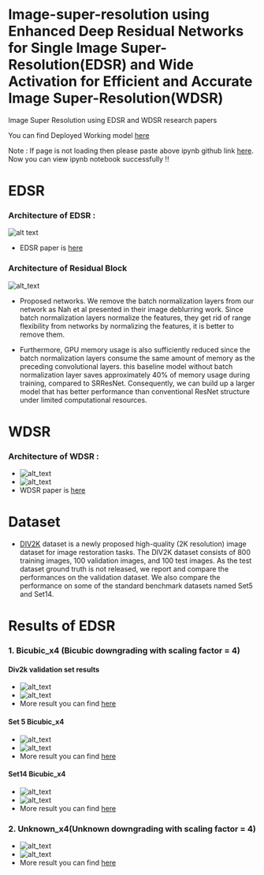 # Image-super-resolution using Enhanced Deep Residual Networks for Single Image Super-Resolution(EDSR) and Wide Activation for Efficient and Accurate Image Super-Resolution(WDSR)

Image Super Resolution using EDSR and WDSR research papers

You can find Deployed Working model [here](http://ec2-54-236-46-15.compute-1.amazonaws.com:8080/)

Note : If page is not loading then please paste above ipynb github link [here](https://nbviewer.jupyter.org/). Now you can view ipynb notebook successfully !!

# EDSR 
### Architecture of EDSR :

![alt text](https://github.com/sumittagadiya/Image-super-resolution/blob/main/Architecture/EDSR.png?raw=true)
* EDSR paper is [here](https://arxiv.org/pdf/1707.02921.pdf)

### Architecture of Residual Block
![alt_text](https://github.com/sumittagadiya/Image-super-resolution/blob/main/Architecture/res_block.png?raw=true)

* Proposed networks. We remove the batch normalization layers from our network as Nah et al presented in their image deblurring work. Since batch normalization layers normalize the features, they get rid of range flexibility from networks by normalizing the features, it is better to remove them.

* Furthermore, GPU memory usage is also sufficiently reduced since the batch normalization layers consume the same amount of memory as the preceding convolutional
layers. this baseline model without batch normalization layer saves approximately 40% of memory usage during training, compared to SRResNet. Consequently, we can
build up a larger model that has better performance than conventional ResNet structure under limited computational resources.

# WDSR
### Architecture of WDSR :
* ![alt_text](https://github.com/sumittagadiya/Image-super-resolution/blob/main/Architecture/WDSR_architecture.png?raw=true)
* ![alt_text](https://github.com/sumittagadiya/Image-super-resolution/blob/main/Architecture/wdsr.png?raw=true)
* WDSR paper is [here](https://arxiv.org/pdf/1808.08718.pdf)

# Dataset
* [DIV2K](https://www.tensorflow.org/datasets/catalog/div2k) dataset is a newly proposed high-quality
(2K resolution) image dataset for image restoration tasks. The DIV2K dataset consists of 800 training images, 100
validation images, and 100 test images. As the test dataset ground truth is not released, we report and compare the performances on the validation dataset. We also compare the performance on some of the standard benchmark datasets named Set5 and  Set14.

# Results of EDSR 
### 1. Bicubic_x4 (Bicubic downgrading with scaling factor = 4)
#### Div2k validation set results
* ![alt_text](https://github.com/sumittagadiya/Image-super-resolution/blob/main/predicted_images/EDSR/bicubic_results/div2k_bicubic_x4/download4.png?raw=true)
* ![alt_text](https://github.com/sumittagadiya/Image-super-resolution/blob/main/predicted_images/EDSR/bicubic_results/div2k_bicubic_x4/download.png?raw=true)
* More result you can find [here](https://github.com/sumittagadiya/Image-super-resolution/tree/main/predicted_images/EDSR/bicubic_results/div2k_bicubic_x4)

#### Set 5 Bicubic_x4
* ![alt_text](https://github.com/sumittagadiya/Image-super-resolution/blob/main/predicted_images/EDSR/bicubic_results/set_5/set_5_bicubic_x4/download.png?raw=true)
* ![alt_text](https://github.com/sumittagadiya/Image-super-resolution/blob/main/predicted_images/EDSR/bicubic_results/set_5/set_5_bicubic_x4/download2.png?raw=true)
* More result you can find [here](https://github.com/sumittagadiya/Image-super-resolution/tree/main/predicted_images/EDSR/bicubic_results/set_5/set_5_bicubic_x4)

#### Set14 Bicubic_x4
* ![alt_text](https://github.com/sumittagadiya/Image-super-resolution/blob/main/predicted_images/EDSR/bicubic_results/set_5/set_14_bicubic_x4/9.png?raw=true)
* ![alt_text](https://github.com/sumittagadiya/Image-super-resolution/blob/main/predicted_images/EDSR/bicubic_results/set_5/set_14_bicubic_x4/4.png?raw=true)
* More result you can find [here](https://github.com/sumittagadiya/Image-super-resolution/tree/main/predicted_images/EDSR/bicubic_results/set_5/set_14_bicubic_x4)

### 2. Unknown_x4(Unknown downgrading with scaling factor = 4)
* ![alt_text](https://github.com/sumittagadiya/Image-super-resolution/blob/main/predicted_images/EDSR/unknown_x4/download1.png?raw=true)
* ![alt_text](https://github.com/sumittagadiya/Image-super-resolution/blob/main/predicted_images/EDSR/unknown_x4/download4.png?raw=true)
* More result you can find [here](https://github.com/sumittagadiya/Image-super-resolution/tree/main/predicted_images/EDSR/unknown_x4)

